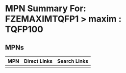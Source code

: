 



# MPN Summary For: FZEMAXIMTQFP1 > maxim : TQFP100

## MPNs
  

|MPN|Direct Links|Search Links|
| :--- | :--- | :--- |
||||
